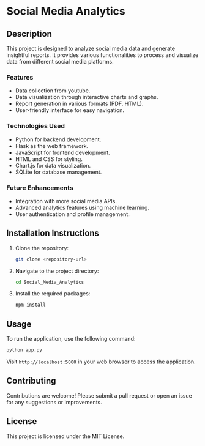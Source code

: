 # Social Media Analytics

## Description
This project is designed to analyze social media data and generate insightful reports. It provides various functionalities to process and visualize data from different social media platforms. 

### Features
- Data collection from youtube.
- Data visualization through interactive charts and graphs.
- Report generation in various formats (PDF, HTML).
- User-friendly interface for easy navigation.

### Technologies Used
- Python for backend development.
- Flask as the web framework.
- JavaScript for frontend development.
- HTML and CSS for styling.
- Chart.js for data visualization.
- SQLite for database management.


### Future Enhancements
- Integration with more social media APIs.
- Advanced analytics features using machine learning.
- User authentication and profile management.


## Installation Instructions
1. Clone the repository:
   ```bash
   git clone <repository-url>
   ```
2. Navigate to the project directory:
   ```bash
   cd Social_Media_Analytics
   ```
3. Install the required packages:
   ```bash
   npm install
   ```

## Usage
To run the application, use the following command:
```bash
python app.py
```
Visit `http://localhost:5000` in your web browser to access the application.

## Contributing
Contributions are welcome! Please submit a pull request or open an issue for any suggestions or improvements.

## License
This project is licensed under the MIT License.

